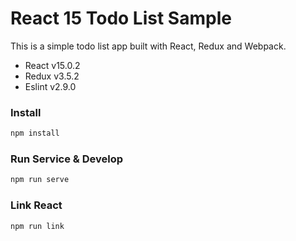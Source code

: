 # React 15 Todo List Sample

This is a simple todo list app built with React, Redux and Webpack.

- React v15.0.2
- Redux v3.5.2
- Eslint v2.9.0

### Install

```javascript
npm install
```

### Run Service & Develop

```javascript
npm run serve
```

### Link React

```javascript
npm run link
```
